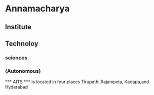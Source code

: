 # Annamacharya
## Institute
## Technoloy 
### sciences
### (Autonomous)

*** AITS *** is located in four places Tirupathi,Rajampeta, Kadapa,and Hyderabad
